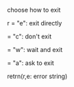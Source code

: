 choose how to exit

r = "e": exit directly
  
  = "c": don't exit
	
  = "w": wait and exit

  = "a": ask to exit

retrn(r,e: error string)
